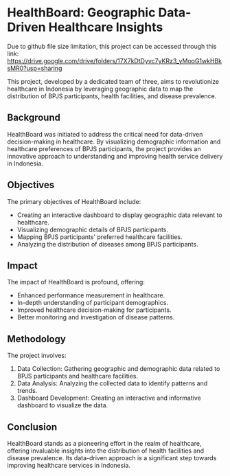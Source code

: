 # HealthBoard: Geographic Data-Driven Healthcare Insights
Due to github file size limitation, this project can be accessed through this link: https://drive.google.com/drive/folders/17X7kDtDyvc7yKRz3_yMooG1wkHBksMR0?usp=sharing

This project, developed by a dedicated team of three, aims to revolutionize healthcare in Indonesia by leveraging geographic data to map the distribution of BPJS participants, health facilities, and disease prevalence. 

## Background

HealthBoard was initiated to address the critical need for data-driven decision-making in healthcare. By visualizing demographic information and healthcare preferences of BPJS participants, the project provides an innovative approach to understanding and improving health service delivery in Indonesia.

## Objectives

The primary objectives of HealthBoard include:
- Creating an interactive dashboard to display geographic data relevant to healthcare.
- Visualizing demographic details of BPJS participants.
- Mapping BPJS participants' preferred healthcare facilities.
- Analyzing the distribution of diseases among BPJS participants.

## Impact

The impact of HealthBoard is profound, offering:
- Enhanced performance measurement in healthcare.
- In-depth understanding of participant demographics.
- Improved healthcare decision-making for participants.
- Better monitoring and investigation of disease patterns.

## Methodology

The project involves:
1. Data Collection: Gathering geographic and demographic data related to BPJS participants and healthcare facilities.
2. Data Analysis: Analyzing the collected data to identify patterns and trends.
3. Dashboard Development: Creating an interactive and informative dashboard to visualize the data.

## Conclusion

HealthBoard stands as a pioneering effort in the realm of healthcare, offering invaluable insights into the distribution of health facilities and disease prevalence. Its data-driven approach is a significant step towards improving healthcare services in Indonesia.
